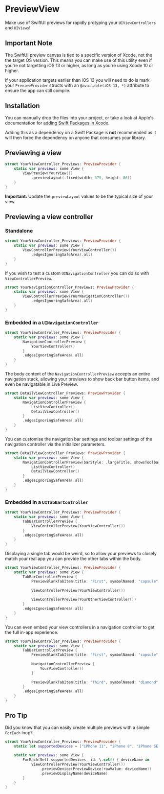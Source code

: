 # PreviewView

Make use of SwiftUI previews for rapidly protyping your `UIViewControllers` and `UIViews`!

## Important Note

The SwiftUI preview canvas is tied to a specific version of Xcode, not the the target OS version. This means you can make use of this utility even if you're not targetting iOS 13 or higher, as long as you're using Xcode 10 or higher.

If your application targets earlier than iOS 13 you will need to do is mark your `PreviewProvider` structs with an `@available(iOS 13, *)` attribute to ensure the app can still compile.

## Installation

You can manually drop the files into your project, or take a look at Apple's documentation for [adding Swift Packages in Xcode](https://developer.apple.com/documentation/swift_packages/adding_package_dependencies_to_your_app).

Adding this as a dependency on a Swift Package is **not** recommended as it will then force the dependency on anyone that consumes your library.

## Previewing a view

```swift
struct YourViewController_Previews: PreviewProvider {
    static var previews: some View {
        ViewPreview(YourView())
            .previewLayout(.fixed(width: 375, height: 86))
    }
}
```

**Important:** Update the `previewLayout` values to be the typical size of your view.

## Previewing a view controller

### Standalone

```swift
struct YourViewController_Previews: PreviewProvider {
    static var previews: some View {
        ViewControllerPreview(YourViewController())
            .edgesIgnoringSafeArea(.all)
    }
}
```

If you wish to test a custom `UINavigationController` you can do so with `ViewControllerPreview`.

```swift
struct YourNavigationController_Previews: PreviewProvider {
    static var previews: some View {
        ViewControllerPreview(YourNavigationController())
            .edgesIgnoringSafeArea(.all)
    }
}
```

### Embedded in a `UINavigationController`

```swift
struct YourViewController_Previews: PreviewProvider {
    static var previews: some View {
        NavigationControllerPreview {
            YourViewController()
        }
        .edgesIgnoringSafeArea(.all)
    }
}
```

The body content of the `NavigationControllerPreview` accepts an entire navigation stack, allowing your previews to show back bar button items, and even be navigatable in Live Preview.

```swift
struct DetailViewController_Previews: PreviewProvider {
    static var previews: some View {
        NavigationControllerPreview {
            ListViewController()
            DetailViewController()
        }
        .edgesIgnoringSafeArea(.all)
    }
}
```

You can customise the navigation bar settings and toolbar settings of the navigation controller via the initializer parameters.

```swift
struct DetailViewController_Previews: PreviewProvider {
    static var previews: some View {
        NavigationControllerPreview(barStyle: .largeTitle, showsToolbar: true) {
            ListViewController()
            DetailViewController()
        }
        .edgesIgnoringSafeArea(.all)
    }
}
```

### Embedded in a `UITabBarController`

```swift
struct YourViewController_Previews: PreviewProvider {
    static var previews: some View {
        TabBarControllerPreview {
            ViewControllerPreview(YourViewController())
        }
        .edgesIgnoringSafeArea(.all)
    }
}
```

Displaying a single tab would be weird, so to allow your previews to closely match your real app you can provide the other tabs within the body.

```swift
struct YourViewController_Previews: PreviewProvider {
    static var previews: some View {
        TabBarControllerPreview {
            PreviewBlankTabItem(title: "First", symbolNamed: "capsule")
            
            ViewControllerPreview(YourViewController())
            
            ViewControllerPreview(YourOtherViewController())
        }
        .edgesIgnoringSafeArea(.all)
    }
}
```

You can even embed your view controllers in a navigation controller to get the full in-app experience.

```swift
struct YourViewController_Previews: PreviewProvider {
    static var previews: some View {
        TabBarControllerPreview {
            PreviewBlankTabItem(title: "First", symbolNamed: "capsule")
            
            NavigationControllerPreview {
                YourViewController()
            }
            
            PreviewBlankTabItem(title: "Third", symbolNamed: "diamond")
        }
        .edgesIgnoringSafeArea(.all)
    }
}
```

## Pro Tip

Did you know that you can easily create multiple previews with a simple `ForEach` loop?

```swift
struct YourViewController_Previews: PreviewProvider {
    static let supportedDevices = ["iPhone 11", "iPhone 8", "iPhone SE (1st generation)"]
    
    static var previews: some View {
        ForEach(Self.supportedDevices, id: \.self) { deviceName in
            ViewControllerPreview(YourViewController())
                .previewDevice(PreviewDevice(rawValue: deviceName))
                .previewDisplayName(deviceName)
        }
    }
}
```
